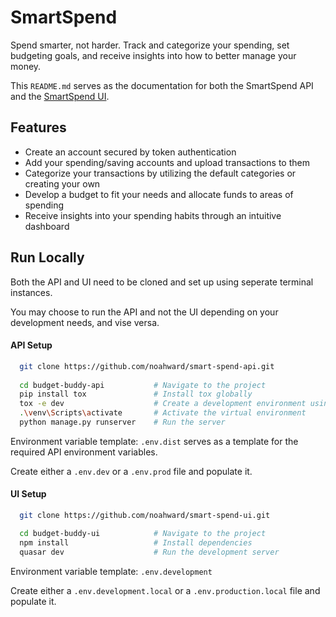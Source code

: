 # SmartSpend

Spend smarter, not harder. Track and categorize your spending, set budgeting goals, and receive insights into how to better manage your money.

This ```README.md``` serves as the documentation for both the SmartSpend API and the [SmartSpend UI](https://github.com/noahward/smart-spend-ui).



## Features

- Create an account secured by token authentication
- Add your spending/saving accounts and upload transactions to them
- Categorize your transactions by utilizing the default categories or creating your own
- Develop a budget to fit your needs and allocate funds to areas of spending
- Receive insights into your spending habits through an intuitive dashboard


## Run Locally

Both the API and UI need to be cloned and set up using seperate terminal instances. 

You may choose to run the API and not the UI depending on your development needs, and vise versa.

#### API Setup

```bash
  git clone https://github.com/noahward/smart-spend-api.git
  
  cd budget-buddy-api           # Navigate to the project 
  pip install tox               # Install tox globally
  tox -e dev                    # Create a development environment using tox
  .\venv\Scripts\activate       # Activate the virtual environment
  python manage.py runserver    # Run the server
```

Environment variable template: ```.env.dist``` serves as a template for the required API environment variables.

Create either a ```.env.dev``` or a ```.env.prod``` file and populate it.

#### UI Setup

```bash
  git clone https://github.com/noahward/smart-spend-ui.git

  cd budget-buddy-ui            # Navigate to the project
  npm install                   # Install dependencies
  quasar dev                    # Run the development server
```

Environment variable template: ```.env.development```

Create either a ```.env.development.local``` or a ```.env.production.local``` file and populate it.
